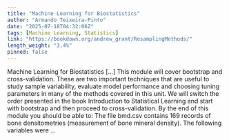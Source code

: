 ```yaml
---
title: "Machine Learning for Biostatistics"
author: "Armando Teixeira-Pinto"
date: "2025-07-18T04:32:06Z"
tags: [Machine Learning, Statistics]
link: "https://bookdown.org/andrew_grant/ResamplingMethods/"
length_weight: "3.4%"
pinned: false
---
```


Machine Learning for Biostatistics [...] This module will cover bootstrap and cross-validation. These are two
important techniques that are useful to study sample variability, evaluate
model performance and choosing tuning parameters in many of the methods
covered in this unit. We will switch the order presented in the book Introduction to Statistical
Learning and start with bootstrap and then proceed to cross-validation. By the end of this module you should be able to: The file bmd.csv
contains 169 records of bone densitometries (measurement of
bone mineral density). The following variables were ...
